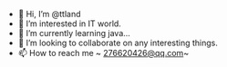 - 👋 Hi, I’m @ttland
- 👀 I’m interested in IT world.
- 🌱 I’m currently learning java...
- 💞️ I’m looking to collaborate on any interesting things.
- 📫 How to reach me ~ 276620426@qq.com~

<!---
ttland/ttland is a ✨ special ✨ repository because its `README.md` (this file) appears on your GitHub profile.
You can click the Preview link to take a look at your changes.
--->
